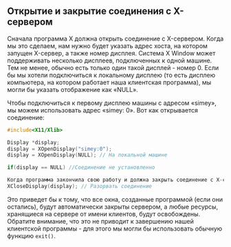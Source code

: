 ## Открытие и закрытие соединения с X-сервером

Сначала программа X должна открыть соединение с X-сервером. Когда мы это сделаем, нам нужно будет указать адрес хоста, на котором запущен X-сервер, а также номер дисплея. Система X Window может поддерживать несколько дисплеев, подключенных к одной машине. Тем не менее, обычно есть только один такой дисплей - номер 0. Если бы мы хотели подключиться к локальному дисплею (то есть дисплею компьютера, на котором работает наша клиентская программа), мы могли бы указать отображение как «NULL». 

Чтобы подключиться к первому дисплею машины с адресом «simey», мы можем использовать адрес «simey: 0». Вот как открывается соединение:
```C++
#include<X11/Xlib>

Display *display;
display = XOpenDisplay("simey:0");
display = XOpenDisplay(NULL); // На локальной машине

if(display == NULL) //Соединение не установленно

Когда программа закончила свою работу и должна закрыть соединение с X-сервером, она делает:
XCloseDisplay(display); // Разорвать соединение
```

Это приведет бы к тому, что все окна, созданные программой (если они остались), будут автоматически закрыты сервером, а любые ресурсы, хранящиеся на сервере от имени клиентов, будут освобождены. Обратите внимание, что это не приводит к завершению нашей клиентской программы - для этого мы могли бы использовать обычную функцию `exit()`.
